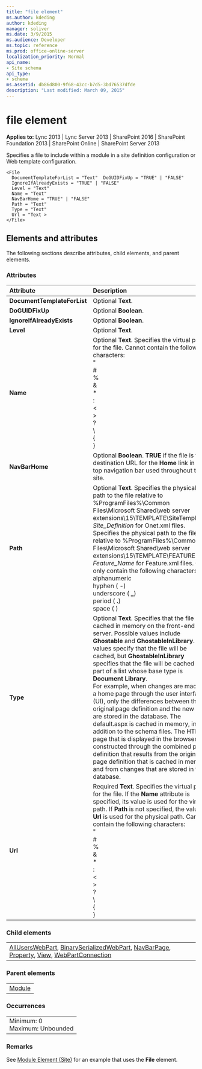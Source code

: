 ```yaml
---
title: "file element"
ms.author: kdeding
author: kdeding
manager: soliver
ms.date: 3/9/2015
ms.audience: Developer
ms.topic: reference
ms.prod: office-online-server
localization_priority: Normal
api_name:
- Site schema
api_type:
- schema
ms.assetid: db86d800-9f68-43cc-b7d5-3bd76537dfde
description: "Last modified: March 09, 2015"
---
```


# file element

 
  
 **Applies to:** Lync 2013 | Lync Server 2013 | SharePoint 2016 | SharePoint Foundation 2013 | SharePoint Online | SharePoint Server 2013
  
Specifies a file to include within a module in a site definition configuration or Web template configuration. 
  
```
<File
  DocumentTemplateForList = "Text"  DoGUIDFixUp = "TRUE" | "FALSE"
  IgnoreIfAlreadyExists = "TRUE" | "FALSE"
  Level = "Text"
  Name = "Text"
  NavBarHome = "TRUE" | "FALSE"
  Path = "Text"
  Type = "Text"
  Url = "Text >
</File>
```

## Elements and attributes

The following sections describe attributes, child elements, and parent elements.

### Attributes

|**Attribute**|**Description**|
|:-----|:-----|
|**DocumentTemplateForList** <br/> |Optional **Text**.  <br/> |
|**DoGUIDFixUp** <br/> |Optional **Boolean**.  <br/> |
|**IgnoreIfAlreadyExists** <br/> |Optional **Boolean**.  <br/> |
|**Level** <br/> |Optional **Text**.  <br/> |
|**Name** <br/> | Optional **Text**. Specifies the virtual path for the file. Cannot contain the following characters:  <br/>  \"  <br/>  #  <br/>  %  <br/>  &amp;  <br/>  \*  <br/>  :  <br/>  \<  <br/>  \>  <br/>  ?  <br/>  \\  <br/>  {  <br/>  }  <br/>  |  <br/>  ~  <br/>  \x7f  <br/> |
|**NavBarHome** <br/> |Optional **Boolean**. **TRUE** if the file is the destination URL for the **Home** link in the top navigation bar used throughout the site.  <br/> |
|**Path** <br/> | Optional **Text**. Specifies the physical path to the file relative to %ProgramFiles%\Common Files\Microsoft Shared\web server extensions\15\TEMPLATE\SiteTemplates\ _Site_Definition_ for Onet.xml files. Specifies the physical path to the file relative to %ProgramFiles%\Common Files\Microsoft Shared\web server extensions\15\TEMPLATE\FEATURES\  _Feature_Name_ for Feature.xml files. Can only contain the following characters:  <br/>  alphanumeric  <br/>  hyphen ( **-**)  <br/>  underscore ( **_**)  <br/>  period ( **.**)  <br/>  space ( )  <br/> |
|**Type** <br/> |Optional **Text**. Specifies that the file be cached in memory on the front-end server. Possible values include **Ghostable** and **GhostableInLibrary**. Both values specify that the file will be cached, but **GhostableInLibrary** specifies that the file will be cached as part of a list whose base type is **Document** **Library**.  <br/> For example, when changes are made to a home page through the user interface (UI), only the differences between the original page definition and the new page are stored in the database. The default.aspx is cached in memory, in addition to the schema files. The HTML page that is displayed in the browser is constructed through the combined page definition that results from the original page definition that is cached in memory and from changes that are stored in the database.  <br/> |
|**Url** <br/> | Required **Text**. Specifies the virtual path for the file. If the **Name** attribute is specified, its value is used for the virtual path. If **Path** is not specified, the value of **Url** is used for the physical path. Cannot contain the following characters:  <br/>  \"  <br/>  #  <br/>  %  <br/>  &amp;  <br/>  \*  <br/>  :  <br/>  \<  <br/>  \>  <br/>  ?  <br/>  \\  <br/>  {  <br/>  }  <br/>  |  <br/>  ~  <br/>  \x7f  <br/> |
   
### Child elements

||
|:-----|
|[AllUsersWebPart](alluserswebpart-element-site.md), [BinarySerializedWebPart](binaryserializedwebpart-element-site.md), [NavBarPage](navbarpage-element-sitemodule.md), [Property](property-element-sitemodule.md), [View](view-element-site.md), [WebPartConnection](webpartconnection-element-site.md)|
   
### Parent elements

||
|:-----|
|[Module](module-element-site.md)|
   
### Occurrences

||
|:-----|
|Minimum: 0  <br/> Maximum: Unbounded  <br/> |
   
### Remarks

See [Module Element (Site)](module-element-site.md) for an example that uses the **File** element. 
  

